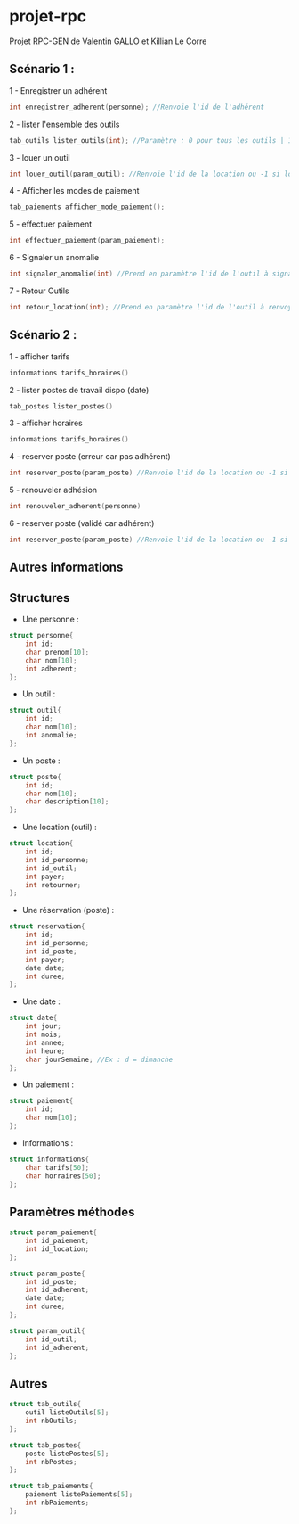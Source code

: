 # projet-rpc

Projet RPC-GEN de Valentin GALLO et Killian Le Corre


## Scénario 1 :

1 - Enregistrer un adhérent
```c
int enregistrer_adherent(personne); //Renvoie l'id de l'adhérent
```
2 - lister l'ensemble des outils
```c
tab_outils lister_outils(int); //Paramètre : 0 pour tous les outils | 1 seulement ceux disponibles
```
3 - louer un outil
```c
int louer_outil(param_outil); //Renvoie l'id de la location ou -1 si location impossible
```
4 - Afficher les modes de paiement
```c
tab_paiements afficher_mode_paiement();
```
5 - effectuer paiement
```c
int effectuer_paiement(param_paiement);
```
6 - Signaler un anomalie
```c
int signaler_anomalie(int) //Prend en paramètre l'id de l'outil à signaler
```
7 - Retour Outils
```c
int retour_location(int); //Prend en paramètre l'id de l'outil à renvoyer
```

## Scénario 2 :

1 - afficher tarifs
```c
informations tarifs_horaires()
```
2 - lister postes de travail dispo (date)
```c
tab_postes lister_postes()
```
3 - afficher horaires
```c
informations tarifs_horaires()
```
4 - reserver poste (erreur car pas adhérent)
```c
int reserver_poste(param_poste) //Renvoie l'id de la location ou -1 si location impossible
```
5 - renouveler adhésion
```c
int renouveler_adherent(personne)
```
6 - reserver poste (validé car adhérent)
```c
int reserver_poste(param_poste) //Renvoie l'id de la location ou -1 si location impossible
```
## Autres informations

## Structures

- Une personne :
```c
struct personne{
    int id;
    char prenom[10];
    char nom[10];
    int adherent;
};
```

- Un outil :
```c
struct outil{
    int id;
    char nom[10];
    int anomalie;
};
```

- Un poste :
```c
struct poste{
    int id;
    char nom[10];
    char description[10];
};
```

- Une location (outil) :
```c
struct location{
    int id;
    int id_personne;
    int id_outil;
    int payer;
    int retourner;
};
```

- Une réservation (poste) :
```c
struct reservation{
    int id;
    int id_personne;
    int id_poste;
    int payer;
    date date;
    int duree;
};
```

- Une date :
```c
struct date{ 
    int jour;
    int mois; 
    int annee;
    int heure;
    char jourSemaine; //Ex : d = dimanche
};
```

- Un paiement :
```c
struct paiement{
    int id;
    char nom[10];
};
```

- Informations :
```c
struct informations{
    char tarifs[50];
    char horraires[50];
};
```

## Paramètres méthodes
```c
struct param_paiement{
    int id_paiement;
    int id_location;
};
```
```c
struct param_poste{
    int id_poste;
    int id_adherent;
    date date;
    int duree;
};
```
```c
struct param_outil{
    int id_outil;
    int id_adherent;
};
```

## Autres

```c
struct tab_outils{
	outil listeOutils[5];
	int nbOutils;
};
```
```c
struct tab_postes{
	poste listePostes[5];
	int nbPostes;
};
```
```c
struct tab_paiements{
    paiement listePaiements[5];
    int nbPaiements;
};
```